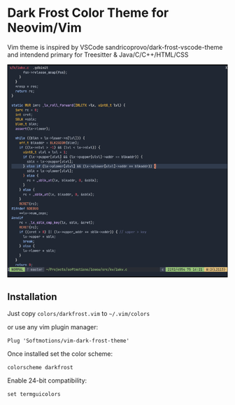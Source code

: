 # Dark Frost Color Theme for Neovim/Vim 

Vim theme is inspired by VSCode sandricoprovo/dark-frost-vscode-theme and intendend primary for Treesitter & Java/C/C++/HTML/CSS

![screenshot](./screen.png)

## Installation

Just copy `colors/darkfrost.vim` to `~/.vim/colors`

or use any vim plugin manager:

```vim
Plug 'Softmotions/vim-dark-frost-theme'
```

Once installed set the color scheme:

```vim
colorscheme darkfrost
```

Enable 24-bit compatibility:

```vim
set termguicolors
```
